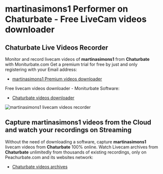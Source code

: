 # martinasimons1 Performer on Chaturbate - Free LiveCam videos downloader

## Chaturbate Live Videos Recorder

Monitor and record livecam videos of **martinasimons1** from **Chaturbate** with Moniturbate.com
Get a premium trial for free by just and only registering with your Email address:
* [martinasimons1 Premium videos downloader](https://moniturbate.com/request-demo-licence-key.html)

Free livecam videos downloader - Moniturbate Software:
* [Chaturbate videos downloader](https://moniturbate.com/moniturbate-download-software.html)

![martinasimons1 livecam videos recorder](https://peachurnet.com/templates/moniturbate-software.png)


## Capture martinasimons1 videos from the Cloud and watch your recordings on Streaming

Without the need of downloading a software, capture **martinasimons1** livecam videos from **Chaturbate** 100% online.
Watch Livecam archives from **Chaturbate** unlimitedly from thousands of existing recordings, only on Peachurbate.com and its websites network:
* [Chaturbate videos archives](https://peachurnet.com/)